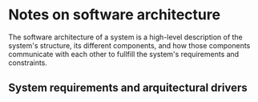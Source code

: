 # Notes on software architecture

The software architecture of a system is a high-level description of the system's structure, its different components, 
and how those components communicate with each other to fullfill the system's requirements and constraints. 

## System requirements and arquitectural drivers


